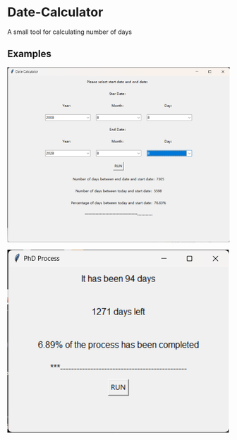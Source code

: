 # Date-Calculator
A small tool for calculating number of days

## Examples

![image](https://github.com/ZimoJupiter/Date-Calculator/blob/main/dateCalculator/Example.png)

![image](https://github.com/ZimoJupiter/Date-Calculator/blob/main/PHD%20Process/Example.png)
